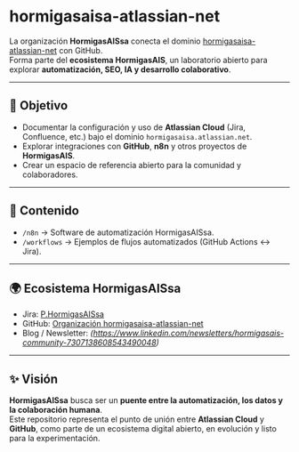 # hormigasaisa-atlassian-net

La organización **HormigasAISsa** conecta el dominio [hormigasaisa-atlassian-net](https://hormigasaisa.atlassian.net/wiki/x/AQAuB) con GitHub.  
Forma parte del **ecosistema HormigasAIS**, un laboratorio abierto para explorar **automatización, SEO, IA y desarrollo colaborativo**.

---

## 🚀 Objetivo
- Documentar la configuración y uso de **Atlassian Cloud** (Jira, Confluence, etc.) bajo el dominio `hormigasaisa.atlassian.net`.
- Explorar integraciones con **GitHub**, **n8n** y otros proyectos de **HormigasAIS**.
- Crear un espacio de referencia abierto para la comunidad y colaboradores.

---

## 📂 Contenido
- `/n8n` → Software de automatización HormigasAISsa.  
- `/workflows` → Ejemplos de flujos automatizados (GitHub Actions ↔ Jira).  

---

## 🌍 Ecosistema HormigasAISsa
- Jira: [P.HormigasAISsa](https://hormigasaisa.atlassian.net/wiki/x/AQAuB)  
- GitHub: [Organización hormigasaisa-atlassian-net](https://github.com/hormigasaisa-atlassian-net)  
- Blog / Newsletter: *(https://www.linkedin.com/newsletters/hormigasais-community-7307138608543490048)*  

---

## ✨ Visión
**HormigasAISsa** busca ser un **puente entre la automatización, los datos y la colaboración humana**.  
Este repositorio representa el punto de unión entre **Atlassian Cloud** y **GitHub**, como parte de un ecosistema digital abierto, en evolución y listo para la experimentación.
